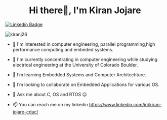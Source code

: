 <h1 align="center">Hi there👋, I'm Kiran Jojare</h1>

[![Linkedin Badge](https://img.shields.io/badge/Kiran-Jojare-blue?style=flat-square&logo=linkedin)](https://www.linkedin.com/in/kiran-jojare-embedded/)

<p align="left"> <img src="https://komarev.com/ghpvc/?username=kiranj26&label=Profile%20views&color=0e75b6&style=flat" alt="kiranj26" /> </p>

- 👀 I'm interested in computer engineering, parallel programming,high performance computing and embeded systems.
- 🌱 I'm currently concentrating in computer engineering while studying electrical engineering at the University of Colorado Boulder.
- 🌱 I’m learning Embedded Systems and Computer Architechture.
- 👯 I’m looking to collaborate on Embedded Applications for various OS.
- 💬 Ask me about C, OS and RTOS 😉

- 📫 You can reach me on my linkedin https://www.linkedin.com/in/kiran-jojare-cdac/

<!---
kiranj26/kiranj26 is a ✨ special ✨ repository because its `README.md` (this file) appears on your GitHub profile.
You can click the Preview link to take a look at your changes.
--->
